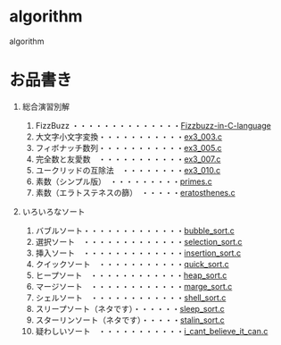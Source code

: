 # algorithm
algorithm

# お品書き
1. 総合演習別解
    1. FizzBuzz ・・・・・・・・・・・・・・[Fizzbuzz-in-C-language](https://github.com/h-nitobe/Fizzbuzz-in-C-language/blob/main/README.md)
    1. 大文字小文字変換・・・・・・・・・・・[ex3_003.c](ex3_003.c)
    1. フィボナッチ数列・・・・・・・・・・・[ex3_005.c](ex3_005.c)
    1. 完全数と友愛数　・・・・・・・・・・・[ex3_007.c](ex3_007.c)
    1. ユークリッドの互除法　・・・・・・・・[ex3_010.c](ex3_010.c)
    1. 素数（シンプル版）　・・・・・・・・・[primes.c](primes.c)
    1. 素数（エラトステネスの篩）　・・・・・[eratosthenes.c](eratosthenes.c)

1. いろいろなソート
    1. バブルソート・・・・・・・・・・・・・[bubble_sort.c](bubble_sort.c)
    1. 選択ソート　・・・・・・・・・・・・・[selection_sort.c](selection_sort.c)
    1. 挿入ソート　・・・・・・・・・・・・・[insertion_sort.c](insertion_sort.c)
    1. クイックソート　・・・・・・・・・・・[quick_sort.c](quick_sort.c)
    1. ヒープソート　・・・・・・・・・・・・[heap_sort.c](heap_sort.c)
    1. マージソート　・・・・・・・・・・・・[marge_sort.c](marge_sort.c)
    1. シェルソート　・・・・・・・・・・・・[shell_sort.c](shell_sort.c)
    1. スリープソート（ネタです）・・・・・・[sleep_sort.c](sleep_sort.c)
    1. スターリンソート（ネタです）・・・・・[stalin_sort.c](stalin_sort.c)
    1. 疑わしいソート　・・・・・・・・・・・[i_cant_believe_it_can.c](i_cant_believe_it_can.c)
